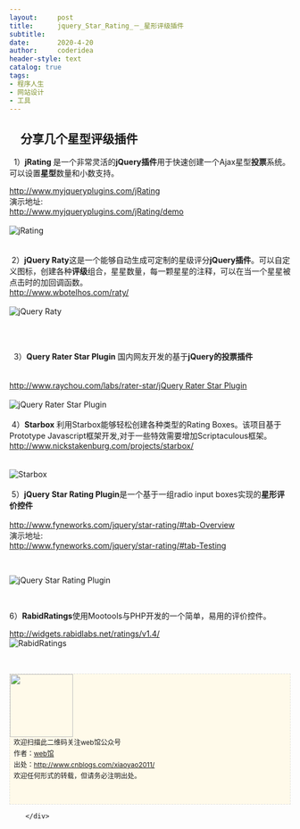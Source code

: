 ```yaml
---
layout:     post
title:      jquery_Star_Rating_－_星形评级插件
subtitle:   
date:       2020-4-20
author:     coderidea
header-style: text
catalog: true
tags:
- 程序人生
- 网站设计
- 工具
--- 
```

<div class="postBody">
			<div id="cnblogs_post_body" class="blogpost-body"><h2>    分享几个星型评级插件</h2>
<p>  1）<strong>jRating </strong>是一个非常灵活的<strong>jQuery插件</strong>用于快速创建一个Ajax星型<strong>投票</strong>系统。可以设置<strong>星型</strong>数量和小数支持。</p>
<div>
<div>
<div><a href="http://www.myjqueryplugins.com/jRating">http://www.myjqueryplugins.com/jRating</a></div>
</div>
<div>
<div>演示地址:</div>
<div><a href="http://www.myjqueryplugins.com/jRating/demo">http://www.myjqueryplugins.com/jRating/demo</a></div>
<div> </div>
</div>
</div>
<div><img src="http://www.open-lib.com/attachment/2011-01/24-17-40-53a.jpg" alt="jRating" /></div>
<div> </div>
<div> </div>
<div> 2）<strong>jQuery Raty</strong>这是一个能够自动生成可定制的星级评分<strong>jQuery插件</strong>。可以自定义图标，创建各种<strong>评级</strong>组合，星星数量，每一颗星星的注释，可以在当一个星星被点击时的加回调函数。</div>
<div>
<div>
<div><a href="http://www.wbotelhos.com/raty/">http://www.wbotelhos.com/raty/</a></div>
</div>
<div> </div>
</div>
<div><img src="http://www.open-lib.com/attachment/2010-07-24/14-44-24a.jpg" alt="jQuery Raty" /></div>
<div> </div>
<div>
<p> </p>
<div>  3）<strong>Query Rater Star Plugin</strong> 国内网友开发的基于<strong>jQuery的投票插件</strong>
<div> </div>
</div>
<div>
<div> </div>
<div>
<div><a href="http://www.raychou.com/labs/rater-star/jQuery%C2%A0Rater%C2%A0Star%C2%A0Plugin">http://www.raychou.com/labs/rater-star/jQuery Rater Star Plugin</a></div>
</div>
<div> </div>
</div>
<div><img src="http://www.open-lib.com/attachment/2010-06-13/20-20-16a.gif" alt="jQuery Rater Star Plugin" /></div>
<div> </div>
<div> 4）<strong>Starbox</strong> 利用Starbox能够轻松创建各种类型的Rating Boxes。该项目基于 Prototype Javascript框架开发,对于一些特效需要增加Scriptaculous框架。</div>
<div>
<div>
<div>
<div><a href="http://www.nickstakenburg.com/projects/starbox/">http://www.nickstakenburg.com/projects/starbox/</a></div>
</div>
<div> </div>
</div>
<br /><div><img src="http://www.open-lib.com/attachment/2009-09-06/16-19-1l.jpg" alt="Starbox" /></div>
<div> </div>
<div> 5）<strong>jQuery Star Rating Plugin</strong>是一个基于一组radio input boxes实现的<strong>星形评价控件</strong></div>
<div> </div>
<div>
<div>
<div><a href="http://www.fyneworks.com/jquery/star-rating/#tab-Overview">http://www.fyneworks.com/jquery/star-rating/#tab-Overview</a></div>


</div>
<div>
<div>演示地址:</div>
<div><a href="http://www.fyneworks.com/jquery/star-rating/#tab-Testing">http://www.fyneworks.com/jquery/star-rating/#tab-Testing</a></div>


</div>


</div>


<br /><div><img src="http://www.open-lib.com/attachment/2009-08-24/12-21-21b.jpg" alt="jQuery Star Rating Plugin" /></div>
<div> </div>
<div>
<p>6）<strong>RabidRatings</strong>使用Mootools与PHP开发的一个简单，易用的评价控件。</p>
<div>
<div>
<div><a href="http://widgets.rabidlabs.net/ratings/v1.4/">http://widgets.rabidlabs.net/ratings/v1.4/</a></div>


</div>


</div>


</div>
<div><img src="http://www.open-lib.com/attachment/2009-08-28/21-37-3c.png" alt="RabidRatings" /></div>
<div> </div>


</div>


</div>
<div id="ckepop"> </div>
<div>
<p id="PSignature" style="line-height:20px;background:#FFFAEA no-repeat 2% 50%;font-size:12px;border:#e0e0e0 1px dashed;"><img title="web馆" src="https://files.cnblogs.com/xiaoyao2011/wx.gif" alt="" width="113" height="113" /><br />  欢迎扫描此二维码关注web馆公众号  <br />  作者：<a href="http://www.cnblogs.com/xiaoyao2011/">web馆</a>  <br />  出处：<a href="http://www.cnblogs.com/xiaoyao2011">http://www.cnblogs.com/xiaoyao2011/</a> <br />  欢迎任何形式的转载，但请务必注明出处。<br /><br /><br /></p>



</div></div><div id="MySignature"></div>
<div class="clear"></div>
<div id="blog_post_info_block">
<div id="BlogPostCategory"></div>
<div id="EntryTag"></div>
<div id="blog_post_info">
</div>
<div class="clear"></div>
<div id="post_next_prev"></div>
</div>


		</div>